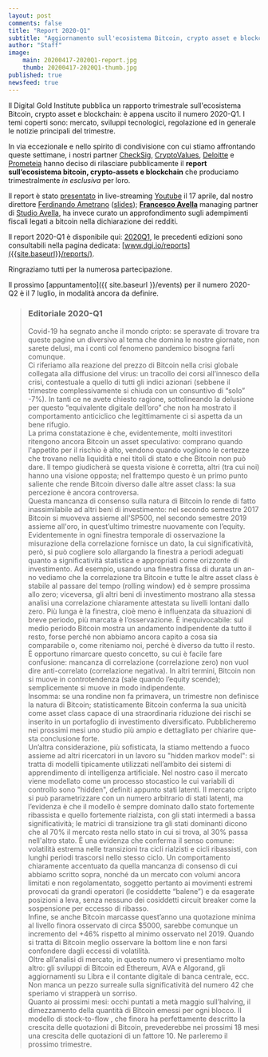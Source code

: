```yaml
---
layout: post
comments: false
title: "Report 2020-Q1"
subtitle: "Aggiornamento sull'ecosistema Bitcoin, crypto asset e blockchain"
author: "Staff"
image: 
    main: 20200417-2020Q1-report.jpg
    thumb: 20200417-2020Q1-thumb.jpg
published: true
newsfeed: true
---
```


Il Digital Gold Institute pubblica un rapporto trimestrale
sull'ecosistema Bitcoin, crypto asset e blockchain:
è appena uscito il numero 2020-Q1.
I temi coperti sono: mercato, sviluppi tecnologici,
regolazione ed in generale le notizie principali del trimestre.

In via eccezionale e nello spirito di condivisione con cui stiamo
affrontando queste settimane, i nostri partner
[CheckSig](http://checksig.io),
[CryptoValues](http://www.cryptovalues.eu),
[Deloitte](http://www2.deloitte.com/it) e
[Prometeia](http://www.prometeia.it)
hanno deciso di rilasciare pubblicamente il
**report sull’ecosistema bitcoin, crypto-assets e blockchain**
che produciamo trimestralmente _in esclusiva_ per loro.

Il report è stato [presentato]({{site.baseurl}}/2020Q1/)
in live-streaming [Youtube](https://youtu.be/0dwp7j0Y2dI) il 17 aprile,
dal nostro direttore [Ferdinando Ametrano](http://www.ametrano.net)
([slides]({{site.baseurl}}/docs/reports/2020Q1-presentation.pdf));
[**Francesco Avella**](https://www.linkedin.com/in/francesco-avella-84b1a111/)
managing partner di [Studio Avella](http://www.studioavella.it/),
ha invece curato un approfondimento sugli adempimenti fiscali legati a bitcoin
nella dichiarazione dei redditi.

Il report 2020-Q1 è disponibile qui: [2020Q1]({{site.baseurl}}/docs/reports/2020Q1-printable.pdf), le precedenti edizioni sono consultabili nella pagina dedicata: [www.dgi.io/reports]({{site.baseurl}}/reports/).

Ringraziamo tutti per la numerosa partecipazione.

Il prossimo [appuntamento]({{ site.baseurl }}/events) per il numero 2020-Q2 è il 7 luglio,
in modalità ancora da definire.

> ### Editoriale 2020-Q1
>
> Covid-19 ha segnato anche il mondo cripto: se speravate di trovare tra queste pagine un diversivo al tema che domina le nostre giornate, non sarete delusi, ma i conti col fenomeno pandemico bisogna farli comunque.  
Ci riferiamo alla reazione del prezzo di Bitcoin nella crisi globale collegata alla diffusione del virus: un tracollo dei corsi all’innesco della crisi, contestuale a quello di tutti gli indici azionari (sebbene il trimestre complessivamente si chiuda con un consuntivo di “solo” -7%).
In tanti ce ne avete chiesto ragione, sottolineando la delusione per questo “equivalente digitale dell’oro” che non ha mostrato il comportamento anticiclico che legittimamente ci si aspetta da un bene rifugio.  
La prima constatazione è che, evidentemente, molti investitori ritengono ancora Bitcoin un asset speculativo: comprano quando l'appetito per il rischio è alto, vendono quando vogliono le certezze che trovano nella liquidità e nei titoli di stato e che Bitcoin non può dare. Il tempo giudicherà se questa visione è corretta, altri (tra cui noi) hanno una visione opposta; nel frattempo questo è un primo punto saliente che rende Bitcoin diverso dalle altre asset class: la sua percezione è ancora controversa.  
Questa mancanza di consenso sulla natura di Bitcoin lo rende di fatto inassimilabile ad altri beni di investimento: nel secondo semestre 2017 Bitcoin si muoveva assieme all'SP500, nel secondo semestre 2019 assieme all'oro, in quest’ultimo trimestre nuovamente con l’equity. Evidentemente in ogni finestra temporale di osservazione la misurazione della correlazione fornisce un dato, la cui significatività, però, si può cogliere solo allargando la finestra a periodi adeguati quanto a significatività statistica e appropriati come orizzonte di investimento. Ad esempio, usando una finestra fissa di durata un an-no vediamo che la correlazione tra Bitcoin e tutte le altre asset class è stabile al passare del tempo (rolling window) ed è sempre prossima allo zero; viceversa, gli altri beni di investimento mostrano alla stessa analisi una correlazione chiaramente attestata su livelli lontani dallo zero. Più lunga è la finestra, cioè meno è influenzata da situazioni di breve periodo, più marcata è l’osservazione. È inequivocabile: sul medio periodo Bitcoin mostra un andamento indipendente da tutto il resto, forse perché non abbiamo ancora capito a cosa sia comparabile o, come riteniamo noi, perché è diverso da tutto il resto. È opportuno rimarcare questo concetto, su cui è facile fare confusione: mancanza di correlazione (correlazione zero) non vuol dire anti-correlato (correlazione negativa). In altri termini, Bitcoin non si muove in controtendenza (sale quando l’equity scende); semplicemente si muove in modo indipendente.  
Insomma: se una rondine non fa primavera, un trimestre non definisce la natura di Bitcoin; statisticamente Bitcoin conferma la sua unicità come asset class capace di una straordinaria riduzione dei rischi se inserito in un portafoglio di investimento diversificato. Pubblicheremo nei prossimi mesi uno studio più ampio e dettagliato per chiarire que-sta conclusione forte.  
Un’altra considerazione, più sofisticata, la stiamo mettendo a fuoco assieme ad altri ricercatori in un lavoro su "hidden markov model": si tratta di modelli tipicamente utilizzati nell’ambito dei sistemi di apprendimento di intelligenza artificiale. Nel nostro caso il mercato viene modellato come un processo stocastico le cui variabili di controllo sono "hidden", definiti appunto stati latenti. Il mercato cripto si può parametrizzare con un numero arbitrario di stati latenti, ma l’evidenza è che il modello è sempre dominato dallo stato fortemente ribassista e quello fortemente rialzista, con gli stati intermedi a bassa significatività; le matrici di transizione tra gli stati dominanti dicono che al 70% il mercato resta nello stato in cui si trova, al 30% passa nell'altro stato. È una evidenza che conferma il senso comune: volatilità estrema nelle transizioni tra cicli rialzisti e cicli ribassisti, con lunghi periodi trascorsi nello stesso ciclo. Un comportamento chiaramente accentuato da quella mancanza di consenso di cui abbiamo scritto sopra, nonché da un mercato con volumi ancora limitati e non regolamentato, soggetto pertanto ai movimenti estremi provocati da grandi operatori (le cosiddette “balene”) e da esagerate posizioni a leva, senza nessuno dei cosiddetti circuit breaker come la sospensione per eccesso di ribasso.  
Infine, se anche Bitcoin marcasse quest’anno una quotazione minima al livello finora osservato di circa $5000, sarebbe comunque un incremento del +46% rispetto al minimo osservato nel 2019. Quando si tratta di Bitcoin meglio osservare la bottom line e non farsi confondere dagli eccessi di volatilità.  
Oltre all’analisi di mercato, in questo numero vi presentiamo molto altro: gli sviluppi di Bitcoin ed Ethereum, AVA e Algorand, gli aggiornamenti su Libra e il contante digitale di banca centrale, ecc. Non manca un pezzo surreale sulla significatività del numero 42 che speriamo vi strapperà un sorriso.  
Quanto ai prossimi mesi: occhi puntati a metà maggio  sull’halving, il dimezzamento della quantità di Bitcoin emessi per ogni blocco. Il modello di stock-to-flow , che finora ha perfettamente descritto la crescita delle quotazioni di Bitcoin, prevederebbe nei prossimi 18 mesi una crescita delle quotazioni di un fattore 10. Ne parleremo il prossimo trimestre.
